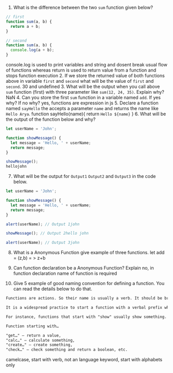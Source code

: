 1. What is the difference between the two `sum` function given below?

```js
// first
function sum(a, b) {
  return a + b;
}

// second
function sum(a, b) {
  console.log(a + b);
}
```
console.log is used to print variables and string and dosent break usual flow of functions whereas return is used to return value from a function and stops function execution
2. If we store the returned value of both functions above in variable `first` and `second` what will be the value of `first` and `second`.
30 and undefined
3. What will be the output when you call above `sum` function (first) with three parameter like `sum(12, 24, 35)`. Explain why?
  NaN
4. Can you store the first `sum` function in a variable named `add`. If yes why? If no why?
yes, functions are expression in js
5. Declare a function named `sayHello` the accepts a parameter `name` and returns the name like `Hello Arya`.
function sayHello(name){
  return `Hello ${name}`
}
6. What will be the output of the function below and why?

```js
let userName = 'John';

function showMessage() {
  let message = 'Hello, ' + userName;
  return message;
}

showMessage();
hellojohn
```

7. What will be the output for `Output1` `Output2` and `Output3` in the code below.

```js
let userName = 'John';

function showMessage() {
  let message = 'Hello, ' + userName;
  return message;
}

alert(userName); // Output 1john

showMessage(); // Output 2hello john

alert(userName); // Output 3john
```

8. What is a Anonymous Function give example of three functions.
let add  = (z,b) = > z+b

9. Can function declaration be a Anonymous Function? Explain
no, in function declaration name of function is required

10. Give 5 example of good naming convention for defining a function. You can read the details below to do that.

```md
Functions are actions. So their name is usually a verb. It should be brief, as accurate as possible and describe what the function does, so that someone reading the code gets an indication of what the function does.

It is a widespread practice to start a function with a verbal prefix which vaguely describes the action. There must be an agreement within the team on the meaning of the prefixes.

For instance, functions that start with "show" usually show something.

Function starting with…

"get…" – return a value,
"calc…" – calculate something,
"create…" – create something,
"check…" – check something and return a boolean, etc.
```
camelcase, start with verb, not an language keyword, start with alphabets only
